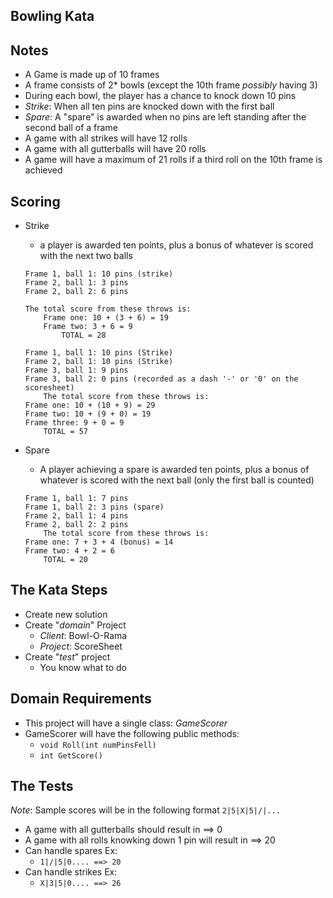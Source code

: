 Bowling Kata
----

Notes
----
* A Game is made up of 10 frames
* A frame consists of 2* bowls (except the 10th frame _possibly_ having 3)
* During each bowl, the player has a chance to knock down 10 pins
* _Strike_: When all ten pins are knocked down with the first ball
* _Spare_: A "spare" is awarded when no pins are left standing after the second ball of a frame
* A game with all strikes will have 12 rolls
* A game with all gutterballs will have 20 rolls
* A game will have a maximum of 21 rolls if a third roll on the 10th frame is achieved

Scoring
----
* Strike
	* a player is awarded ten points, plus a bonus of whatever is scored with the next two balls
	```
	Frame 1, ball 1: 10 pins (strike)
	Frame 2, ball 1: 3 pins
	Frame 2, ball 2: 6 pins

	The total score from these throws is:
		Frame one: 10 + (3 + 6) = 19
		Frame two: 3 + 6 = 9
			TOTAL = 28
	```

	```
	Frame 1, ball 1: 10 pins (Strike)
	Frame 2, ball 1: 10 pins (Strike)
	Frame 3, ball 1: 9 pins
	Frame 3, ball 2: 0 pins (recorded as a dash '-' or '0' on the scoresheet)
		The total score from these throws is:
	Frame one: 10 + (10 + 9) = 29
	Frame two: 10 + (9 + 0) = 19
	Frame three: 9 + 0 = 9
		TOTAL = 57
	```
* Spare
	* A player achieving a spare is awarded ten points, plus a bonus of whatever is 
	scored with the next ball (only the first ball is counted)

	```
	Frame 1, ball 1: 7 pins
	Frame 1, ball 2: 3 pins (spare)
	Frame 2, ball 1: 4 pins
	Frame 2, ball 2: 2 pins
		The total score from these throws is:
	Frame one: 7 + 3 + 4 (bonus) = 14
	Frame two: 4 + 2 = 6
		TOTAL = 20
	```

The Kata Steps
----
* Create new solution
* Create "_domain_" Project
	* *Client*: Bowl-O-Rama
	* *Project*: ScoreSheet
* Create "_test_" project
	* You know what to do

Domain Requirements
----
* This project will have a single class: *GameScorer*
* GameScorer will have the following public methods:
	* ```void Roll(int numPinsFell)```
	* ```int GetScore()```

The Tests
----
_Note_: Sample scores will be in the following format ```2|5|X|5|/|...```
* A game with all gutterballs should result in ==> 0
* A game with all rolls knowking down 1 pin will result in ==> 20
* Can handle spares Ex:
	* ```1|/|5|0.... ==> 20```
* Can handle strikes Ex:
	* ```X|3|5|0.... ==> 26```
